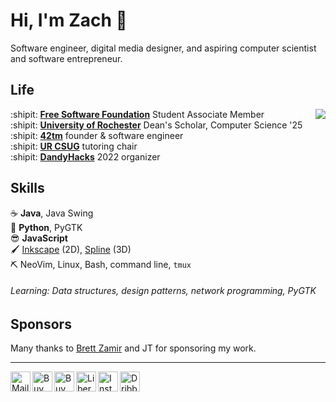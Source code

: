 Hi, I'm Zach :wave:
===================

Software engineer, digital media designer, and aspiring computer scientist and
software entrepreneur.

Life
----

<img align="right" src="img/scene.png">

:shipit: [**Free Software Foundation**][fsf] Student Associate Member  
:shipit: [**University of Rochester**][ur] Dean's Scholar, Computer Science '25  
:shipit: [**42tm**][42tm] founder & software engineer  
:shipit: [**UR CSUG**][csug] tutoring chair  
:shipit: [**DandyHacks**][dandyhacks] 2022 organizer

[fsf]:  https://fsf.org
[ur]: https://rochester.edu
[42tm]: https://github.com/42tm
[csug]: https://ur-csug.org
[dandyhacks]: https://dandyhacks.net

Skills
------

:coffee:         **Java**, Java Swing  
:snake:          **Python**, PyGTK  
:sunglasses:     **JavaScript**  
:paintbrush:     [Inkscape][inkscape] (2D), [Spline][spline] (3D)  
:pick:           NeoVim, Linux, Bash, command line, `tmux`

[inkscape]: https://inkscape.org
[spline]: https://spline.design

###### Learning: Data structures, design patterns, network programming, PyGTK

Sponsors
--------

Many thanks to [Brett Zamir][brettz9] and JT for sponsoring my work.

[brettz9]: http://brett-zamir.me

- - -

<!--<a href="https://novakcgx.me">
    <img height="32" align="left" alt="Website" src="img/icons/personal.png" />
</a>-->

<a href="mailto:cszach@proton.me">
    <img height="32" align="left" alt="Mail" src="img/icons/protonmail.png" />
</a>

<a href="https://paypal.me/dnguy38">
    <img height="32" align="left" alt="Buy Me a Coffee" src="img/icons/paypal.png" />
</a>

<a href="https://www.buymeacoffee.com/cszach">
    <img height="32" align="left" alt="Buy Me a Coffee" src="img/icons/buymeacoffee.png" />
</a>

<a href="https://liberapay.com/cszach">
    <img height="32" align="left" alt="Liberapay" src="img/icons/liberapay.png" />
</a>

<a href="https://www.instagram.com/thechonkypenguin">
    <img height="32" align="left" alt="Instagram" src="img/icons/instagram.png" />
</a>

<a href="https://dribbble.com/cszach">
    <img height="32" align="left" alt="Dribbble" src="img/icons/dribbble.png" />
</a>
